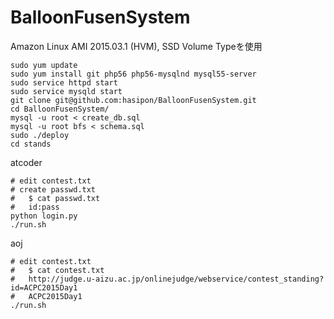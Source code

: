 # BalloonFusenSystem
Amazon Linux AMI 2015.03.1 (HVM), SSD Volume Typeを使用

```
sudo yum update
sudo yum install git php56 php56-mysqlnd mysql55-server
sudo service httpd start
sudo service mysqld start
git clone git@github.com:hasipon/BalloonFusenSystem.git
cd BalloonFusenSystem/
mysql -u root < create_db.sql
mysql -u root bfs < schema.sql
sudo ./deploy
cd stands
```
atcoder
```
# edit contest.txt
# create passwd.txt
#   $ cat passwd.txt
#   id:pass
python login.py
./run.sh
```
aoj
```
# edit contest.txt
#   $ cat contest.txt
#   http://judge.u-aizu.ac.jp/onlinejudge/webservice/contest_standing?id=ACPC2015Day1
#   ACPC2015Day1
./run.sh
```

